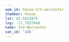 ```yaml
---
aom_id: house-3rd-worcester
chamber: house
lat: 42.5812875
lng: -71.7937948
name: 3rd Worcester
van_id: '145'
---
```

